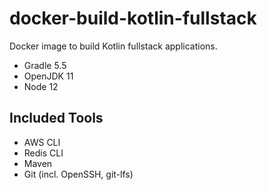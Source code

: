 # docker-build-kotlin-fullstack
Docker image to build Kotlin fullstack applications.

- Gradle 5.5
- OpenJDK 11
- Node 12

## Included Tools
- AWS CLI
- Redis CLI
- Maven
- Git (incl. OpenSSH, git-lfs)
